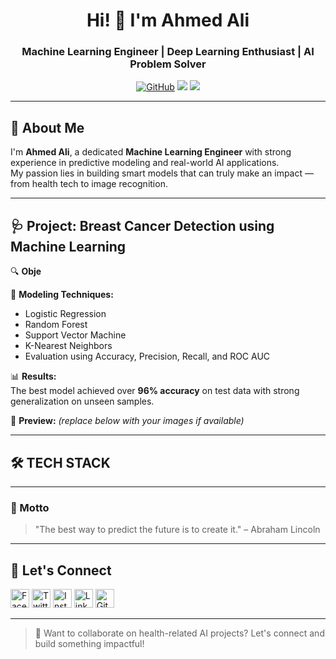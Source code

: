 <h1 align="center">Hi! 👋 I'm Ahmed Ali</h1>
<h3 align="center">Machine Learning Engineer | Deep Learning Enthusiast | AI Problem Solver</h3>

<p align="center">
  <a href="https://github.com/ahmedali882006"><img src="https://img.shields.io/github/followers/ahmedali882006?label=GitHub&style=social" alt="GitHub"></a>
  <a href="https://www.linkedin.com/in/ahmed-ali-54a4b5353"><img src="https://img.shields.io/badge/LinkedIn-Connect-blue?logo=linkedin&style=flat&logoColor=white"></a>
  <img src="https://img.shields.io/badge/Machine%20Learning-Engineer-green?style=flat-square&logo=python">
</p>

---

## 🧠 About Me

I'm **Ahmed Ali**, a dedicated **Machine Learning Engineer** with strong experience in predictive modeling and real-world AI applications.  
My passion lies in building smart models that can truly make an impact — from health tech to image recognition.

---

## 🩺 Project: Breast Cancer Detection using Machine Learning

🔍 **Obje**

🚀 **Modeling Techniques:**
- Logistic Regression  
- Random Forest  
- Support Vector Machine  
- K-Nearest Neighbors  
- Evaluation using Accuracy, Precision, Recall, and ROC AUC

📊 **Results:**  
The best model achieved over **96% accuracy** on test data with strong generalization on unseen samples.

📌 **Preview:** *(replace below with your images if available)*

<!-- 
![Confusion Matrix](https://user-images.githubusercontent.com/your-image-path/confusion-matrix.png)
![ROC Curve](https://user-images.githubusercontent.com/your-image-path/roc-curve.png)
-->

---

## 🛠 TECH STACK


---

### 🧠 Motto

> "The best way to predict the future is to create it." – Abraham Lincoln

---

## 🔗 Let's Connect

<a href="https://www.facebook.com" target="_blank"><img src="https://raw.githubusercontent.com/arturssmirnovs/arturssmirnovs/master/fb.png" alt="Facebook" width="30"></a>
<a href="https://twitter.com" target="_blank"><img src="https://raw.githubusercontent.com/arturssmirnovs/arturssmirnovs/master/tw.png" alt="Twitter" width="30"></a>
<a href="https://www.instagram.com" target="_blank"><img src="https://raw.githubusercontent.com/arturssmirnovs/arturssmirnovs/master/ig.png" alt="Instagram" width="30"></a>
<a href="https://www.linkedin.com/in/ahmed-ali-54a4b5353" target="_blank"><img src="https://raw.githubusercontent.com/arturssmirnovs/arturssmirnovs/master/in.png" alt="LinkedIn" width="30"></a>
<a href="https://github.com/ahmedali882006" target="_blank"><img src="https://raw.githubusercontent.com/arturssmirnovs/arturssmirnovs/master/git.png" alt="GitHub" width="30"></a>

---

> 🧪 Want to collaborate on health-related AI projects? Let's connect and build something impactful!
